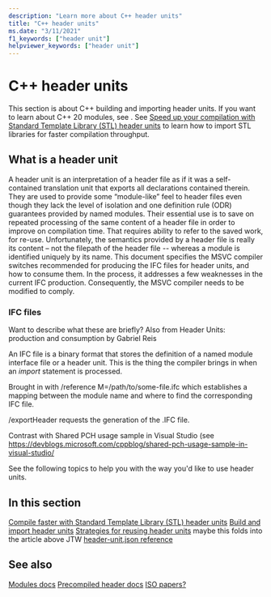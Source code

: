```yaml
---
description: "Learn more about C++ header units"
title: "C++ header units"
ms.date: "3/11/2021"
f1_keywords: ["header unit"]
helpviewer_keywords: ["header unit"]
---
```


# C++ header units

This section is about C++ building and importing header units. If you want to learn about C++ 20 modules, see []().
See [Speed up your compilation with Standard Template Library (STL) header units]() to learn how to import STL libraries for faster compilation throughput.

## What is a header unit

A header unit is an interpretation of a header file as if it was a self-contained translation unit that exports all declarations contained therein. They are used to provide some “module-like” feel to header files even though they lack the level of isolation and one definition rule (ODR) guarantees provided by named modules.  Their essential use is to save on repeated processing of the same content of a header file in order to improve on compilation time.  That requires ability to refer to the saved work, for re-use.  Unfortunately, the semantics provided by a header file is really its content – not the filepath of the header file -- whereas a module is identified uniquely by its name.  This document specifies the MSVC compiler switches recommended for producing the IFC files for header units, and how to consume them. In the process, it addresses a few weaknesses in the current IFC production.  Consequently, the MSVC compiler needs to be modified to comply. 

### IFC files

Want to describe what these are briefly? Also from Header Units: production and consumption by Gabriel Reis

 An IFC file is a binary format that stores the definition of a named module interface file or a header unit. This is the thing the compiler brings in when an *import* statement is processed.

Brought in with /reference M=/path/to/some-file.ifc which establishes a mapping between the module name and where to find the corresponding IFC file.

/exportHeader requests the generation of the .IFC file.

Contrast with Shared PCH usage sample in Visual Studio (see https://devblogs.microsoft.com/cppblog/shared-pch-usage-sample-in-visual-studio/

See the following topics to help you with the way you'd like to use header units.



## In this section

[Compile faster with Standard Template Library (STL) header units](walkthrough-import-stl-header-units.md)
[Build and import header units](walkthrough-build-import-header-units.md)
[Strategies for reusing header units](header-unit-strategies.md)  maybe this folds into the article above JTW
[header-unit.json reference](header-unit-json-reference.md)

## See also

[Modules docs]()
[Precompiled header docs]()
[ISO papers?]()